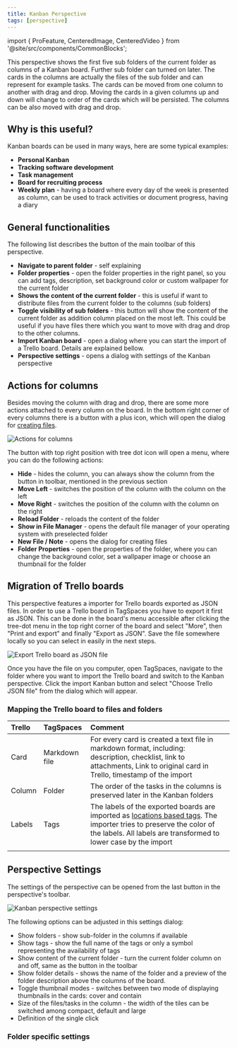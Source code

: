 ```yaml
---
title: Kanban Perspective
tags: [perspective]
---
```


import { ProFeature, CenteredImage, CenteredVideo } from '@site/src/components/CommonBlocks';

<ProFeature />

This perspective shows the first five sub folders of the current folder as columns of a Kanban board. Further sub folder can turned on later. The cards in the columns are actually the files of the sub folder and can represent for example tasks. The cards can be moved from one column to another with drag and drop. Moving the cards in a given columns up and down will change to order of the cards which will be persisted. The columns can be also moved with drag and drop.

<CenteredImage
    caption="Preview of the Kanban perspective"
    src="/media/kanban/hero-kanban-light.png"
    showCaption
  />

## Why is this useful?

Kanban boards can be used in many ways, here are some typical examples:

- **Personal Kanban**
- **Tracking software development**
- **Task management**
- **Board for recruiting process**
- **Weekly plan** - having a board where every day of the week is presented as column, can be used to track activities or document progress, having a diary

## General functionalities

The following list describes the button of the main toolbar of this perspective.

- **Navigate to parent folder** - self explaining
- **Folder properties** - open the folder properties in the right panel, so you can add tags, description, set background color or custom wallpaper for the current folder
- **Shows the content of the current folder** - this is useful if want to distribute files from the current folder to the columns (sub folders)
- **Toggle visibility of sub folders** - this button will show the content of the current folder as addition column placed on the most left. This could be useful if you have files there which you want to move with drag and drop to the other columns.
- **Import Kanban board** - open a dialog where you can start the import of a Trello board. Details are explained bellow.
- **Perspective settings** - opens a dialog with settings of the Kanban perspective

## Actions for columns

Besides moving the column with drag and drop, there are some more actions attached to every column on the board. In the bottom right corner of every columns there is a button with a plus icon, which will open the dialog for [creating files](/creating-files).

![Actions for columns](/media/kanban/column-actions.png)

The button with top right position with tree dot icon will open a menu, where you can do the following actions:

- **Hide** - hides the column, you can always show the column from the button in toolbar, mentioned in the previous section
- **Move Left** - switches the position of the column with the column on the left
- **Move Right** - switches the position of the column with the column on the right
- **Reload Folder** - reloads the content of the folder
- **Show in File Manager** - opens the default file manager of your operating system with preselected folder
- **New File / Note** - opens the dialog for creating files
- **Folder Properties** - open the properties of the folder, where you can change the background color, set a wallpaper image or choose an thumbnail for the folder

## Migration of Trello boards

This perspective features a importer for Trello boards exported as JSON files. In order to use a Trello board in TagSpaces you have to export it first as JSON. This can be done in the board's menu accessible after clicking the tree-dot menu in the top right corner of the board and select "More", then "Print and export" and finally "Export as JSON". Save the file somewhere locally so you can select in easily in the next steps.

![Export Trello board as JSON file](/media/kanban/trello-json-export.png)

Once you have the file on you computer, open TagSpaces, navigate to the folder where you want to import the Trello board and switch to the Kanban perspective. Click the import Kanban button and select "Choose Trello JSON file" from the dialog which will appear.

### Mapping the Trello board to files and folders

| Trello | TagSpaces     | Comment                                                                                                                                                                                                                 |
| :----- | :------------ | :---------------------------------------------------------------------------------------------------------------------------------------------------------------------------------------------------------------------- |
| Card   | Markdown file | For every card is created a text file in markdown format, including: description, checklist, link to attachments, Link to original card in Trello, timestamp of the import                                              |
| Column | Folder        | The order of the tasks in the columns is preserved later in the Kanban folders                                                                                                                                          |
| Labels | Tags          | The labels of the exported boards are imported as [locations based tags](/ui/taglibrary/#location-tags). The importer tries to preserve the color of the labels. All labels are transformed to lower case by the import |
|        |               |                                                                                                                                                                                                                         |

## Perspective Settings

The settings of the perspective can be opened from the last button in the perspective's toolbar.

![Kanban perspective settings](/media/kanban/kanban-perspecitve-settings.png)

The following options can be adjusted in this settings dialog:

- Show folders - show sub-folder in the columns if available
- Show tags - show the full name of the tags or only a symbol representing the availability of tags
- Show content of the current folder - turn the current folder column on and off, same as the button in the toolbar
- Show folder details - shows the name of the folder and a preview of the folder description above the columns of the board.
- Toggle thumbnail modes - switches between two mode of displaying thumbnails in the cards: cover and contain
- Size of the files/tasks in the column - the width of the tiles can be switched among compact, default and large
- Definition of the single click

### Folder specific settings
